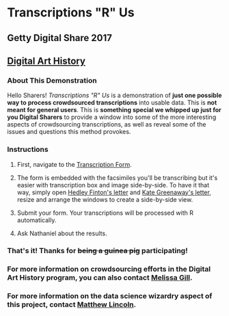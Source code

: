 # Transcriptions "R" Us
## Getty Digital Share 2017
## [Digital Art History](https://share.getty.edu/display/DAH)


### About This Demonstration
Hello Sharers! *Transcriptions "R" Us* is a demonstration of **just one possible way to process crowdsourced transcriptions** into usable data. This is **not meant for general users**. This is **something special we whipped up just for you Digital Sharers**  to provide a window into some of the more interesting aspects of crowdsourcing transcriptions, as well as reveal some of the issues and questions this method provokes.


### Instructions
1. First, navigate to the [Transcription Form](https://goo.gl/forms/TgYfZ24YAeS0HpcH3).

2. The form is embedded with the facsimiles you'll be transcribing but it's easier with transcription box and image side-by-side. To have it that way, simply open [Hedley Finton's letter](http://hdl.handle.net/10020/860525_d166) and [Kate Greenaway's letter](http://hdl.handle.net/10020/860525_d202), resize and arrange the windows to create a side-by-side view.

3. Submit your form. Your transcriptions will be processed with R automatically.

4. Ask Nathaniel about the results.

### That's it! Thanks for ~~being a guinea pig~~ participating!

### For more information on crowdsourcing efforts in the Digital Art History program, you can also contact [Melissa Gill](mailto:mgill@getty.edu).

### For more information on the data science wizardry aspect of this project, contact [Matthew Lincoln](mailto:mlincoln@getty.edu).
